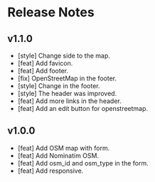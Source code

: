 # Release Notes

## v1.1.0

* [style] Change side to the map.
* [feat] Add favicon.
* [feat] Add footer.
* [fix] OpenStreetMap in the footer.
* [style] Change in the footer.
* [style] The header was improved.
* [feat] Add more links in the header.
* [feat] Add an edit button for openstreetmap.

## v1.0.0

* [feat] Add OSM map with form.
* [feat] Add Nominatim OSM.
* [feat] Add osm_id and osm_type in the form.
* [feat] Add responsive.